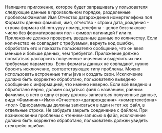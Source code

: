 Напишите приложение, которое будет запрашивать у пользователя следующие данные в произвольном порядке, разделенные пробелом:Фамилия Имя Отчество датарождения номертелефона пол
Форматы данных:фамилия, имя, отчество - строки
дата_рождения - строка формата dd.mm.yyyy
номер_телефона - целое беззнаковое число без форматирования
пол - символ латиницей f или m.
Приложение должно проверить введенные данные по количеству. Если количество не совпадает с требуемым, вернуть код ошибки, обработать его и показать пользователю сообщение, что он ввел меньше и больше данных, чем требуется.
Приложение должно попытаться распарсить полученные значения и выделить из них требуемые параметры. Если форматы данных не совпадают, нужно бросить исключение, соответствующее типу проблемы. Можно использовать встроенные типы java и создать свои. Исключение должно быть корректно обработано, пользователю выведено сообщение с информацией, что именно неверно.
Если всё введено и обработано верно, должен создаться файл с названием, равным фамилии, в него в одну строку должны записаться полученные данные, вида
<Фамилия><Имя><Отчество><датарождения> <номертелефона><пол>
Однофамильцы должны записаться в один и тот же файл, в отдельные строки.
Не забудьте закрыть соединение с файлом.
При возникновении проблемы с чтением-записью в файл, исключение должно быть корректно обработано, пользователь должен увидеть стектрейс ошибки.